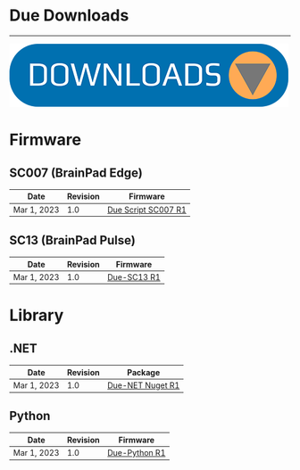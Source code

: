 # Due Downloads

---

![Downloads](../images/downloads.png)


# Firmware


## SC007 (BrainPad Edge)
Date |  Revision | Firmware
--- | --- | ---
Mar 1, 2023 | 1.0 | [Due Script SC007 R1]()

## SC13 (BrainPad Pulse)
Date | Revision | Firmware
--- | --- | ---
Mar 1, 2023 | 1.0 | [Due-SC13 R1]()

# Library

## .NET
Date | Revision | Package
--- | --- | ---
Mar 1, 2023 | 1.0 | [Due-NET Nuget R1]()

## Python 
Date | Revision | Firmware
--- | --- | ---
Mar 1, 2023 | 1.0 | [Due-Python R1]()
